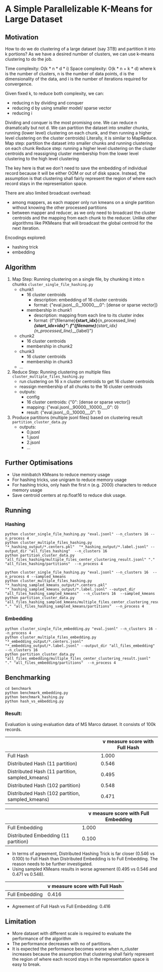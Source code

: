 # A Simple Parallelizable K-Means for Large Dataset
## Motivation
How to do we do clustering of a large dataset (say 3TB) and partition it into k portions?
As we have a desired number of clusters, we can use k-means clustering to do the job.

Time complexity: O(k * n * d * i)
Space complexity: O(k * n + k * d)
where k is the number of clusters, n is the number of data points, d is the dimensionality of the data, and i is the number of iterations required for convergence.

Given fixed k, to reduce both complexity, we can:
- reducing n by dividing and conquer
- reducing d by using smaller model/ sparse vector
- reducing i

Dividing and conquer is the most promising one. We can reduce n dramatically but not d.
We can partition the dataset into smaller chunks, running (lower level) clustering on each chunk, and then running a higher level clustering on the cluster centroids)
Literally, it is similar to MapReduce.
Map step: partition the dataset into smaller chunks and running clustering on each chunk
Reduce step: running a higher level clustering on the cluster centroids and reassigning cluster membership from the lower level clustering to the high level clustering

The key here is that we don't need to save the embedding of individual record because it will be either OOM or out of disk space. 
Instead, the assumption is that clustering shall fairly represent the region of where each record stays in the representation space.

There are also limited broadcast overhead: 
- among mappers, as each mapper only run kmeans on a single partition without knowing the other processed partitions
- between mapper and reducer, as we only need to broadcast the cluster centroids and the mapping from each chunk to the reducer. Unlike other algorithms like PKMeans that will broadcast the global centroid for the next iteration.

Encodings explored:
- hashing trick
- embedding


## Algorithm
1. Map Step: Running clustering on a single file, by chunking it into n chunks `cluster_single_file_hashing.py`
   - chunk1
     - 16 cluster centroids 
       - description: embedding of 16 cluster centroids
       - format: {"eval.jsonl__0__10000___0": [dense or sparse vector]}
     - membership in chunk1
       - description: mapping from each line to its cluster index
       - format: {f"{filename}__{start_idx}__{n_processed_line}___{start_idx+idx}": f"{filename}__{start_idx}__{n_processed_line}___{label}"} 
   - chunk2
     - 16 cluster centroids
     - membership in chunk2
   - chunk3
     - 16 cluster centroids
     - membership in chunk3
   - ...
2. Reduce Step: Running clustering on multiple files `cluster_multiple_files_hashing.py`
   - run clustering on 16 x n cluster centroids to get 16 cluster centroids
   - reassign membership of all chunks to the 16 cluster centroids
   - outputs:
     - config
     - 16 cluster centroids: {"0": [dense or sparse vector]}
     - mapping: {"eval.jsonl__90000__10000___0": 0}
     - result: {"eval.jsonl__0__10000___0": 1}
3. Produce partitions (multiple jsonl files) based on clustering result `partition_cluster_data.py`
   - outputs:
     - 0.jsonl
     - 1.jsonl
     - 2.jsonl
     - ...

## Further Optimisations
- Use minibatch KMeans to reduce memory usage
- For hashing tricks, use unigram to reduce memory usage
- For hashing tricks, only hash the first n (e.g. 2000) characters to reduce memory usage
- Save centroid centers at np.float16 to reduce disk usage.
    
## Running
### Hashing
```shell
python cluster_single_file_hashing.py "eval.jsonl" --n_clusters 16 --n_process 4
python cluster_multiple_files_hashing.py "*_hashing_output/*.centers.pkl"  "*_hashing_output/*.label.jsonl" --output_dir "all_files_hashing"  --n_clusters 16
python partition_cluster_data.py "all_files_hashing/multiple_files_center_clustering_result.jsonl" "." "all_files_hashing/partitions"  --n_process 4
```

```shell
python cluster_single_file_hashing.py "eval.jsonl" --n_clusters 16  --n_process 4 --sampled_kmeans
python cluster_multiple_files_hashing.py "*_hashing_sampled_kmeans_output/*.centers.pkl"  "*_hashing_sampled_kmeans_output/*.label.jsonl" --output_dir "all_files_hashing_sampled_kmeans"  --n_clusters 16  --sampled_kmeans
python partition_cluster_data.py "all_files_hashing_sampled_kmeans/multiple_files_center_clustering_result.jsonl" "." "all_files_hashing_sampled_kmeans/partitions"  --n_process 4
```

### Embedding
```shell
python cluster_single_file_embedding.py "eval.jsonl" --n_clusters 16 --n_process 4
python cluster_multiple_files_embedding.py "*_embedding_output/*.centers.jsonl"  "*_embedding_output/*.label.jsonl" --output_dir "all_files_embedding"  --n_clusters 16
python partition_cluster_data.py "all_files_embedding/multiple_files_center_clustering_result.jsonl" "." "all_files_embedding/partitions"  --n_process 4
```

## Benchmarking
```shell
cd benchmark
python benchmark_embedding.py
python benchmark_hashing.py
python hash_vs_embedding.py
```
### Result:
Evaluation is using evaluation data of MS Marco dataset. It consists of 100k records.

|                                                  | v measure score with Full Hash |
|--------------------------------------------------|--------------------------------|
| Full Hash                                        | 1.000                          |
| Distributed Hash (11 partition)                  | 0.546                          |
| Distributed Hash (11 partition, sampled_kmeans)  | 0.495                          |
| Distributed Hash (102 partition)                 | 0.548                          |
| Distributed Hash (102 partition, sampled_kmeans) | 0.471                          |


|                                      | v measure score with Full Embedding |
|--------------------------------------|-------------------------------------|
| Full Embedding                       | 1.000                               |
| Distributed Embedding (11 partition) | 0.100                               |
- In terms of agreement, Distributed Hashing Trick is far closer (0.546 vs 0.100) to Full Hash than Distributed Embedding is to Full Embedding. The reason needs to be further investigated.
- Using sampled KMeans results in worse agreement (0.495 vs 0.546 and 0.471 vs 0.548).

|                                  | v measure score with Full Hash |
|----------------------------------|--------------------------------|
| Full Embedding                   | 0.416                          |
- Agreement of Full Hash vs Full Embedding: 0.416

## Limitation
- More dataset with different scale is required to evaluate the performance of the algorithm
- The performance decreases with no of partitions.
- It is expected the performance becomes worse when n_cluster increases because the assumption that clustering shall fairly represent the region of where each record stays in the representation space is easy to break.
